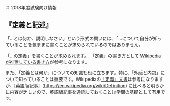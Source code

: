 ＃ 2018年度試験向け情報

## 『定義と記述』

  「…とは何か、説明しなさい」という形式の問いには、「…について自分が知っていることを気ままに書くことが求められているのではありません。

  「…の定義」を書くことが求められます。
  「定義」の書き方として [Wikipedia が推奨している書き方](https://ja.wikipedia.org/wiki/Wikipedia:%E5%AE%9A%E7%BE%A9%E3%81%A8%E8%A8%98%E8%BF%B0 )が参考になります。

  また、「定義とは何か」についての知識も役に立ちます。特に、「外延と内包」について知っていることは重要です。Wikipediaの[「定義」文書](https://ja.wikipedia.org/wiki/%E5%AE%9A%E7%BE%A9)は参考になりますが、[英語版記事]（https://en.wikipedia.org/wiki/Definition) に比べると明らかに内容が乏しいので、英語版記事を通読しておくことは学問の基礎として有用です。
